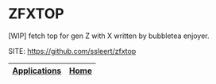 # ZFXTOP

 [WIP] fetch top for gen Z with X written by bubbletea enjoyer.

 SITE: https://github.com/ssleert/zfxtop

 | [Applications](https://portable-linux-apps.github.io/apps.html) | [Home](https://portable-linux-apps.github.io)
 | --- | --- |
